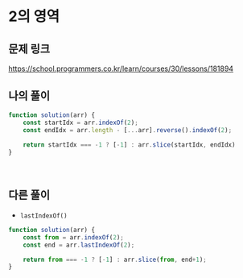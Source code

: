 # 2의 영역

## 문제 링크

https://school.programmers.co.kr/learn/courses/30/lessons/181894
<br>

## 나의 풀이
```js
function solution(arr) {
    const startIdx = arr.indexOf(2);
    const endIdx = arr.length - [...arr].reverse().indexOf(2);
    
    return startIdx === -1 ? [-1] : arr.slice(startIdx, endIdx)
}
```
<br>

## 다른 풀이
- `lastIndexOf()`

```js
function solution(arr) {
    const from = arr.indexOf(2);
    const end = arr.lastIndexOf(2);

    return from === -1 ? [-1] : arr.slice(from, end+1);
}
```
